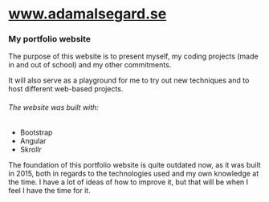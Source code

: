 # www.adamalsegard.se

### My portfolio website
The purpose of this website is to present myself, my coding projects (made in and out of school) and my other commitments. 

It will also serve as a playground for me to try out new techniques and to host different web-based projects.

###### The website was built with:
* Bootstrap
* Angular
* Skrollr

The foundation of this portfolio website is quite outdated now, as it was built in 2015, both in regards to the technologies used and my own knowledge at the time. I have a lot of ideas of how to improve it, but that will be when I feel I have the time for it. 
